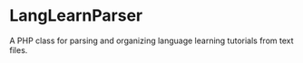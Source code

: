 # LangLearnParser
A PHP class for parsing and organizing language learning tutorials from text files.
